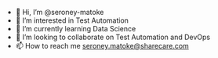 - 👋 Hi, I’m @seroney-matoke
- 👀 I’m interested in Test Automation
- 🌱 I’m currently learning Data Science
- 💞️ I’m looking to collaborate on Test Automation and DevOps
- 📫 How to reach me seroney.matoke@sharecare.com

